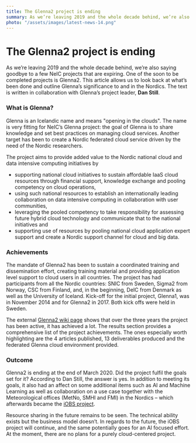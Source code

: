```yaml
---
title: The Glenna2 project is ending
summary: As we’re leaving 2019 and the whole decade behind, we’re also saying goodbye to a few NeIC projects that are expiring. One of the soon to be completed projects is Glenna2. This article allows us to look back at what’s been done and outline Glenna’s significance to and in the Nordics.
photo: "/assets/images/latest-news-14.png"
---
```


The Glenna2 project is ending
===============================

As we’re leaving 2019 and the whole decade behind, we’re also saying goodbye to a few NeIC projects that are expiring. One of the soon to be completed projects is Glenna2. This article allows us to look back at what’s been done and outline Glenna’s significance to and in the Nordics. The text is written in collaboration with Glenna’s project leader, **Dan Still**.

### What is Glenna?

Glenna is an Icelandic name and means "opening in the clouds". The name is very fitting for NeIC’s Glenna project: the goal of Glenna is to share knowledge and set best practices on managing cloud services. Another target has been to create a Nordic federated cloud service driven by the need of the Nordic researchers. 

The project aims to provide added value to the Nordic national cloud and data intensive computing initiatives by
* supporting national cloud initiatives to sustain affordable IaaS cloud resources through financial support, knowledge exchange and pooling competency on cloud operations,
* using such national resources to establish an internationally leading collaboration on data intensive computing in collaboration with user communities,
* leveraging the pooled competency to take responsibility for assessing future hybrid cloud technology and communicate that to the national initiatives and
* supporting use of resources by pooling national cloud application expert support and create a Nordic support channel for cloud and big data. 

### Achievements

The mandate of Glenna2 has been to sustain a coordinated training and dissemination effort, creating training material and providing application level support to cloud users in all countries. The project has had participants from all the Nordic countries: SNIC from Sweden, Sigma2 from Norway, CSC from Finland, and, in the beginning, DeIC from Denmark as well as the University of Iceland. Kick-off for the initial project, Glenna1, was in November 2014 and for Glenna2 in 2017. Both kick offs were held in Sweden.

The external [Glenna2 wiki page](https://wiki.neic.no/wiki/Glenna2) shows that over the three years the project has been active, it has achieved a lot. The results section provides a comprehensive list of the project achievements. The ones especially worth highlighting are the 4 articles published, 13 deliverables produced and the federated Glenna cloud environment provided.

### Outcome

Glenna2 is ending at the end of March 2020. Did the project fulfil the goals set for it? According to Dan Still, the answer is yes. In addition to meeting its goals, it also had an affect on some additional items such as AI and Machine Learning as well as collaboration on a use case together with the Meteorological offices (MetNo, SMHI and FMI) in the Nordics – which afterwards became the [iOBS project](https://neic.no/iobs/). 

Resource sharing in the future remains to be seen. The technical ability exists but the business model doesn’t. In regards to the future, the iOBS project will continue, and the same potentially goes for an AI focused effort. At the moment, there are no plans for a purely cloud-centered project.
